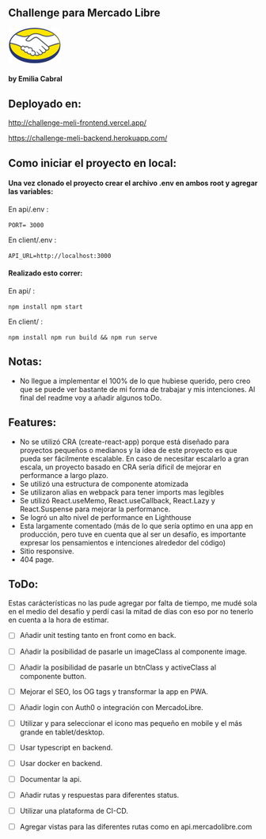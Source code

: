 ## Challenge para Mercado Libre 

![Meli Logo](client/src/images/Logo_ML_x2.png) 

#### by Emilia Cabral


## Deployado en:

http://challenge-meli-frontend.vercel.app/

https://challenge-meli-backend.herokuapp.com/

## Como iniciar el proyecto en local:

#### Una vez clonado el proyecto crear el archivo .env en ambos root y agregar las variables:

En api/.env :

``
PORT= 3000
``

En client/.env :

``
API_URL=http://localhost:3000
``

#### Realizado esto correr:

En api/ :

``
npm install
npm start
``

En client/ :

``
npm install
npm run build && npm run serve
``

## Notas:

- No llegue a implementar el 100% de lo que hubiese querido, pero creo que se puede ver bastante de mi forma de trabajar y mis intenciones. Al final del readme voy a añadir algunos toDo.

## Features:

- No se utilizó CRA (create-react-app) porque está diseñado para proyectos pequeños o medianos y la idea de este proyecto es que pueda ser fácilmente escalable. En caso de necesitar escalarlo a gran escala, un proyecto basado en CRA sería dificil de mejorar en performance a largo plazo.
- Se utilizó una estructura de componente atomizada
- Se utilizaron alias en webpack para tener imports mas legibles
- Se utilizó React.useMemo, React.useCallback, React.Lazy y React.Suspense para mejorar la performance.
- Se logró un alto nivel de performance en Lighthouse
- Esta largamente comentado (más de lo que sería optimo en una app en producción, pero tuve en cuenta que al ser un desafío, es importante expresar los pensamientos e intenciones alrededor del código)
- Sitio responsive.
- 404 page.

## ToDo:

Estas carácterísticas no las pude agregar por falta de tiempo, me mudé sola en el medio del desafío y perdí casi la mitad de días con eso por no tenerlo en cuenta a la hora de estimar.

- [ ] Añadir unit testing tanto en front como en back.
- [ ] Añadir la posibilidad de pasarle un imageClass al componente image.
- [ ] Añadir la posibilidad de pasarle un btnClass y activeClass al componente button.
- [ ] Mejorar el SEO, los OG tags y transformar la app en PWA.
- [ ] Añadir login con Auth0 o integración con MercadoLibre.
- [ ] Utilizar <picture> y <source> para seleccionar el icono mas pequeño en mobile y el más grande en tablet/desktop.

- [ ] Usar typescript en backend.
- [ ] Usar docker en backend.
- [ ] Documentar la api.
- [ ] Añadir rutas y respuestas para diferentes status.
- [ ] Utilizar una plataforma de CI-CD.
- [ ] Agregar vistas para las diferentes rutas como en api.mercadolibre.com

